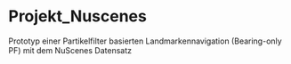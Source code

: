 # Projekt_Nuscenes
Prototyp einer Partikelfilter basierten Landmarkennavigation (Bearing-only PF) mit dem NuScenes Datensatz
